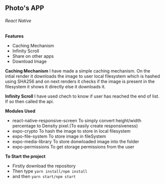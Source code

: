 ## Photo's APP
###### React Native


**Features**


* Caching Mechanism
* Infinity Scroll
* Share on other apps
* Download Image


**Caching Mechanism**
I have made a simple caching mechanism. On the intial render it downloads the image to user local filesystem which is hashed using SHA256 and on next renders it checks if the image is present in the filesystem it shows it directly else it downloads it.

**Infinity Scroll**
I have used chech to know if user has reached the end of list. If so then called the api.


**Modules Used**


* react-native-responsive-screen
To simply convert height/width percentage to Density pixel.(To easily create responsiveness)
* expo-crypto
To hash the image to store in local filesystem
* expo-file-system 
To store image in fileSystem
* expo-media-library
To store donwloaded image into the folder
* expo-permissions
To get storage permissions from the user


**To Start the project**


* Firstly download the repository
* Then type ``` yarn install/npm install ```
* and then ``` yarn start/npm start ```